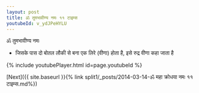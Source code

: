 ```yaml
---
layout: post
title: ॐ तुमभावीण्य नमः ११ टाइम्स
youtubeId: v_ydJPeHYLU
---
```

 
 
 ॐ तुमभावीण्य नमः  
 
 -  जिसके पास दो बोतल लौकी से बना एक लिरे (वीणा) होता है, इसे रुद्र वीणा कहा जाता है 
 
  
 
  
 
 
 
 
 
 


{% include youtubePlayer.html id=page.youtubeId %}
 
[Next]({{ site.baseurl }}{% link  split1/_posts/2014-03-14-ॐ महा क्रोधया नमः ११ टाइम्स.md%})
 
